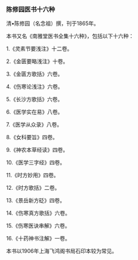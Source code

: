 ### 陈修园医书十六种

清•陈修园（名念祖）撰，刊于1865年。

本书又名《南雅堂医书全集十六种》，包括以下十六种：

1.《灵素节要浅注》十二卷。

2.《金匮要略浅注》十卷。

3.《金匮方歌括》六卷。

4.《伤寒论浅注》六卷。

5.《长沙方歌括》六卷。

6.《医学实在易》八卷。

7.《医学从众录》八卷。

8.《女科要旨》四卷。

9.《神农本草经读》四卷。

10.《医学三字经》四卷。

11.《时方妙用》四卷。

12.《时方歌括》二卷。

13.《景岳新方砭》四卷。

14.《伤寒真方歌括》六卷。

15.《伤寒医诀串解》六卷。

16.《十药神书注解》一卷。

本书以1906年上海飞鸿阁书局石印本较为常见。
